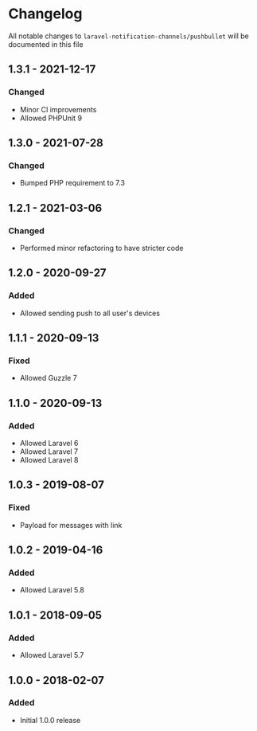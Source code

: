 # Changelog

All notable changes to `laravel-notification-channels/pushbullet` will be documented in this file

## 1.3.1 - 2021-12-17
### Changed
- Minor CI improvements
- Allowed PHPUnit 9

## 1.3.0 - 2021-07-28
### Changed
- Bumped PHP requirement to 7.3

## 1.2.1 - 2021-03-06
### Changed
- Performed minor refactoring to have stricter code

## 1.2.0 - 2020-09-27
### Added
- Allowed sending push to all user's devices

## 1.1.1 - 2020-09-13
### Fixed
- Allowed Guzzle 7

## 1.1.0 - 2020-09-13
### Added
- Allowed Laravel 6
- Allowed Laravel 7
- Allowed Laravel 8

## 1.0.3 - 2019-08-07
### Fixed
- Payload for messages with link

## 1.0.2 - 2019-04-16
### Added
- Allowed Laravel 5.8

## 1.0.1 - 2018-09-05
### Added
- Allowed Laravel 5.7

## 1.0.0 - 2018-02-07
### Added
- Initial 1.0.0 release
